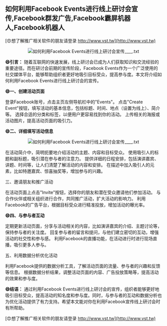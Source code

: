 ## **如何利用Facebook Events进行线上研讨会宣传,Facebook群发广告,Facebook霸屏机器人,Facebook机器人**

[😍想了解推广相关软件的朋友请登录 http://www.vst.tw](http://www.vst.tw)

 <center><img src="https://vst.tw/MP4/tuiguang/png/8.png" alt="如何利用Facebook Events进行线上研讨会宣传____.txt"></center>

**😄引言：**
随着互联网的快速发展，线上研讨会已成为人们获取知识和交流经验的重要途径。而在研讨会前期的宣传阶段，Facebook Events作为一个广泛使用的社交媒体平台，能够帮助组织者更好地吸引目标受众，提高参与度。本文将介绍如何利用Facebook Events进行线上研讨会的宣传。

**😄一、创建活动页面**

登录Facebook账号，点击主页左侧导航栏中的"Events"。
点击"Create Event"按钮，填写活动的基本信息，包括标题、时间、地点（设置为线上）、简介等。
选择合适的分类和标签，以便用户更容易找到你的活动。
上传相关的海报或活动图片，提高活动页面的吸引力。

**😄二、详细填写活动信息**

 <center><img src="https://vst.tw/MP4/tuiguang/png/1.png" alt="如何利用Facebook Events进行线上研讨会宣传____.txt"></center>

在活动简介中，简明扼要地介绍活动的主题、内容和目标受众。
使用吸引人的标题和副标题，吸引潜在参与者的注意力。
提供详细的日程安排，包括演讲嘉宾、讲题、时间等，让人们清楚了解活动的内容和安排。
在描述中加入吸引人的元素，比如特邀嘉宾、惊喜抽奖等，增加参与的兴趣。

三、邀请朋友和推广活动

在活动页面上点击"Invite"按钮，选择你的朋友和潜在受众邀请他们参加活动。
与合作伙伴或相关组织进行合作，共同推广活动，扩大活动的影响力。
利用Facebook的广告平台，根据目标受众进行精准投放，增加活动的曝光率。

**😄四、与参与者互动**

定期更新活动页面，分享与活动相关的内容，比如演讲嘉宾的介绍、主题讨论等，保持参与者的关注度。
回复参与者的留言和提问，与他们建立密切的互动，增强活动的社交性和参与感。
利用Facebook的直播功能，在活动进行时进行现场直播，吸引更多人参与。

五、利用数据分析优化活动

利用Facebook提供的数据分析工具，了解活动页面的流量、参与者的兴趣和反馈等信息。
根据数据分析结果，调整活动页面的内容、广告投放策略等，提高活动的效果和参与度。

**😄结语：**
通过利用Facebook Events进行线上研讨会的宣传，组织者能够更好地吸引目标受众，提高活动的知名度和参与度。同时，与参与者的互动和数据分析也为优化活动提供了有力支持。希望本文能对你在利用Facebook宣传线上研讨会时有所帮助。

[😍想了解推广相关软件的朋友请登录 http://www.vst.tw](http://www.vst.tw)



